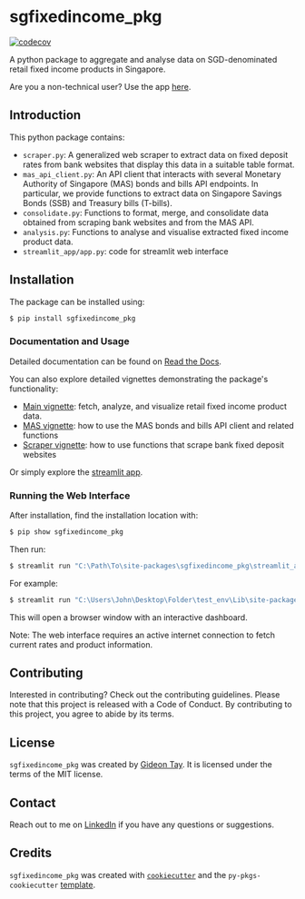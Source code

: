 # sgfixedincome_pkg

[![codecov](https://codecov.io/gh/GidTay/sgfixedincome_pkg/branch/main/graph/badge.svg)](https://codecov.io/gh/GidTay/sgfixedincome_pkg)

A python package to aggregate and analyse data on SGD-denominated retail fixed income products in Singapore.

Are you a non-technical user? Use the app [here](https://sgfixedincome.streamlit.app/).

## Introduction

This python package contains:

- `scraper.py`: A generalized web scraper to extract data on fixed deposit rates from bank websites that display this data in a suitable table format.
- `mas_api_client.py`: An API client that interacts with several Monetary Authority of Singapore (MAS) bonds and bills API endpoints. In particular, we provide functions to extract data on Singapore Savings Bonds (SSB) and Treasury bills (T-bills).
- `consolidate.py`: Functions to format, merge, and consolidate data obtained from scraping bank websites and from the MAS API.
- `analysis.py`: Functions to analyse and visualise extracted fixed income product data.
- `streamlit_app/app.py`: code for streamlit web interface 

## Installation

The package can be installed using:

```bash
$ pip install sgfixedincome_pkg
```

### Documentation and Usage

Detailed documentation can be found on [Read the Docs](https://sgfixedincome-pkg.readthedocs.io/en/latest/).

You can also explore detailed vignettes demonstrating the package's functionality:

- [Main vignette](https://github.com/GidTay/sgfixedincome_pkg/blob/main/docs/vignettes/vignette_main.ipynb): fetch, analyze, and visualize retail fixed income product data.
- [MAS vignette](https://github.com/GidTay/sgfixedincome_pkg/blob/main/docs/vignettes/vignette_mas.ipynb): how to use the MAS bonds and bills API client and related functions
- [Scraper vignette](https://github.com/GidTay/sgfixedincome_pkg/blob/main/docs/vignettes/vignette_scraper.ipynb): how to use functions that scrape bank fixed deposit websites

Or simply explore the [streamlit app](https://sgfixedincome.streamlit.app/).

### Running the Web Interface
After installation, find the installation location with:
```bash
$ pip show sgfixedincome_pkg
```

Then run:
```bash
$ streamlit run "C:\Path\To\site-packages\sgfixedincome_pkg\streamlit_app\app.py"
```

For example:
```bash
$ streamlit run "C:\Users\John\Desktop\Folder\test_env\Lib\site-packages\sgfixedincome_pkg\streamlit_app\app.py"
```

This will open a browser window with an interactive dashboard.

Note: The web interface requires an active internet connection to fetch current rates and product information.

## Contributing

Interested in contributing? Check out the contributing guidelines. Please note that this project is released with a Code of Conduct. By contributing to this project, you agree to abide by its terms.

## License

`sgfixedincome_pkg` was created by [Gideon Tay](https://github.com/GidTay). It is licensed under the terms of the MIT license.

## Contact

Reach out to me on [LinkedIn](https://www.linkedin.com/in/gideon-tay-yee-chuen/) if you have any questions or suggestions.

## Credits

`sgfixedincome_pkg` was created with [`cookiecutter`](https://cookiecutter.readthedocs.io/en/latest/) and the `py-pkgs-cookiecutter` [template](https://github.com/py-pkgs/py-pkgs-cookiecutter).
